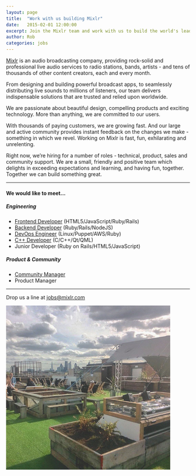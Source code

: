 ```yaml
---
layout: page
title:  "Work with us building Mixlr"
date:   2015-02-01 12:00:00
excerpt: Join the Mixlr team and work with us to build the world's leading audio broadcasting service. Find out more.
author: Rob
categories: jobs
---
```


[Mixlr](http://mixlr.com) is an audio broadcasting company, providing rock-solid and professional live audio services to radio stations, bands, artists - and tens of thousands of other content creators, each and every month.

From designing and building powerful broadcast apps, to seamlessly distributing live sounds to millions of listeners, our team delivers indispensable solutions that are trusted and relied upon worldwide.

We are passionate about beautiful design, compelling products and exciting technology. More than anything, we are committed to our users.

With thousands of paying customers, we are growing fast. And our large and active community provides instant feedback on the changes we make - something in which we revel. Working on Mixlr is fast, fun, exhilarating and unrelenting.

Right now, we’re hiring for a number of roles - technical, product, sales and community support. We are a small, friendly and positive team which delights in exceeding expectations and learning, and having fun, together. Together we can build something great.

---

#### We would like to meet...

##### Engineering

* [Frontend Developer](/jobs/frontend.html) (HTML5/JavaScript/Ruby/Rails)
* [Backend Developer](/jobs/backend.html) (Ruby/Rails/NodeJS)
* [DevOps Engineer](/jobs/devops.html) (Linux/Puppet/AWS/Ruby)
* [C++ Developer](/jobs/cpp.html) (C/C++/Qt/QML)
* Junior Developer (Ruby on Rails/HTML5/JavaScript)

##### Product & Community

* [Community Manager](/jobs/community.html)
* Product Manager

---

Drop us a line at [jobs@mixlr.com](mailto:jobs@mixlr.com)

![Netil360 roof terrace](/images/netil360.png)
